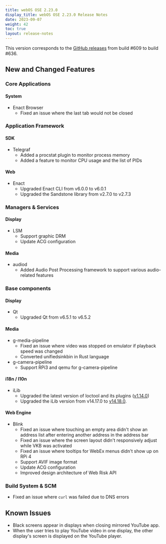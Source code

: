 ```yaml
---
title: webOS OSE 2.23.0
display_title: webOS OSE 2.23.0 Release Notes
date: 2023-09-07
weight: 42
toc: true
layout: release-notes
---
```


This version corresponds to the [GitHub releases](https://github.com/webosose/build-webos/releases) from build #609 to build #636.

## New and Changed Features

### Core Applications

#### System

- Enact Browser
  - Fixed an issue where the last tab would not be closed

### Application Framework

#### SDK

- Telegraf
  - Added a procstat plugin to monitor process memory
  - Added a feature to monitor CPU usage and the list of PIDs

#### Web

- Enact
  - Upgraded Enact CLI from v6.0.0 to v6.0.1
  - Upgraded the Sandstone library from v2.7.0 to v2.7.3

### Managers & Services

#### Display

- LSM
  - Support graphic DRM
  - Update ACG configuration

#### Media

- audiod
  - Added Audio Post Processing framework to support various audio-related features

### Base components

#### Display

- Qt
  - Upgraded Qt from v6.5.1 to v6.5.2

#### Media

- g-media-pipeline
  - Fixed an issue where video was stopped on emulator if playback speed was changed
  - Converted unifiedsinkbin in Rust language
- g-camera-pipeline
  - Support RPi3 and qemu for g-camera-pipeline

#### i18n / l10n

- iLib
  - Upgraded the latest version of loctool and its plugins ([v1.14.0](https://github.com/iLib-js/ilib-loctool-webos-dist/releases/tag/v1.14.0))
  - Upgraded the iLib version from v14.17.0 to [v14.18.0](https://github.com/iLib-js/iLib/releases/tag/v14.18.0).

#### Web Engine

- Blink
  - Fixed an issue where touching an empty area didn't show an address list after entering another address in the address bar
  - Fixed an issue where the screen layout didn't responsively adjust while VKB was activated
  - Fixed an issue where tooltips for WebEx menus didn't show up on RPi 4
  - Support AVIF image format
  - Update ACG configuration
  - Improved design architecture of Web Risk API

### Build System & SCM

- Fixed an issue where `curl` was failed due to DNS errors

## Known Issues

- Black screens appear in displays when closing mirrored YouTube app.
- When the user tries to play YouTube video in one display, the other display's screen is displayed on the YouTube player.
